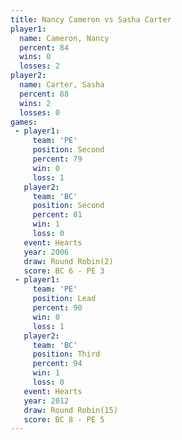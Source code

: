 ```yaml
---
title: Nancy Cameron vs Sasha Carter
player1:              
  name: Cameron, Nancy
  percent: 84         
  wins: 0             
  losses: 2           
player2:              
  name: Carter, Sasha 
  percent: 88         
  wins: 2             
  losses: 0           
games:
 - player1:          
     team: 'PE'      
     position: Second
     percent: 79     
     win: 0          
     loss: 1         
   player2:          
     team: 'BC'      
     position: Second
     percent: 81     
     win: 1          
     loss: 0         
   event: Hearts       
   year: 2006          
   draw: Round Robin(2)
   score: BC 6 - PE 3  
 - player1:        
     team: 'PE'    
     position: Lead
     percent: 90   
     win: 0        
     loss: 1       
   player2:         
     team: 'BC'     
     position: Third
     percent: 94    
     win: 1         
     loss: 0        
   event: Hearts        
   year: 2012           
   draw: Round Robin(15)
   score: BC 8 - PE 5   
---
```

